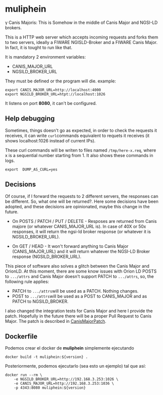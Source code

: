 # muliphein

γ Canis Majoris: This is Somehow in the middle of Canis Major and NGSI-LD brokers.

This is a HTTP web server which accepts incoming requests and forks them to two servers, ideally a FIWARE NGISLD-Broker and a  FIWARE Canis Major. In fact, it is tought to run like that.

It is mandatory 2 environment variables:

- CANIS_MAJOR_URL
- NGSILD_BROKER_URL

They must be defined or the program will die. example:

```
export CANIS_MAJOR_URL=http://localhost:4000
export NGSILD_BROKER_URL=htpt://localhost:1026
```

It listens on port **8080**, it can't be configured.

## Help debugging

Sometimes, things doesn't go as expected, in order to check the requests it receives, it can write `curl`commands equivalent to requets it receives (it shows localhost:1026 instead of current IPs).

These curl commands will be writen to files named `/tmp/here-x.req`, where x is a sequential number starting from 1. It also shows these commands in logs.

```
export  DUMP_AS_CURL=yes
```

## Decisions

Of course, if I forward the requests to 2 different servers, the responses can be different. So, what one will be returned?. Here some decisions have been adopted, and these decisions are opinionated, maybe this change in the future.

- On POSTS / PATCH / PUT / DELETE - Resposes are returned from Canis majore (or whatever CANIS_MAJOR_URL is). In case of 40X or 50x responses, it will return the ngsi-ld broker response (or whatever it is NGSILD_BROKER_URL).

- On GET / HEAD - It won't forward anything to Canis Major (CANIS_MAJOR_URL) and it will return whatever the NGSI-LD Broker response (NGSILD_BROKER_URL).

This piece of software also solves a glitch between the Canis Major and OrionLD. At this moment, there are some know issues with Orion LD POSTS to `.../attrs` and Canis Major doesn't support PATCH to `.../attrs`, so, the following
rule applies:

- PATCH to `.../attrs`will be used as a PATCH. Nothing changes.
- POST to `.../attrs`will be used as a POST to CANIS_MAJOR and as PATCH to NGSILD_BROKER.

I also changed the integration tests for Canis Major and here I provide the patch. Hopefully in the future there will be a proper Pull Request to Canis Major. The patch is described in [CanisMajorPatch](CanisMajorPatch/README.md).

## Dockerfile

Podemos crear el docker de **muliphein** simplemente ejecutando

```
docker build -t muliphein:${version} .
```

Posteriormente, podemos ejecutarlo (sea esto un ejemplo) tal que así:

```
docker run --rm \
    -e NGSILD_BROKER_URL=http://192.168.3.253:1026 \
    -e CANIS_MAJOR_URL=http://192.168.3.253:1036 \
    -p 4343:8080 muliphein:${version}
```
